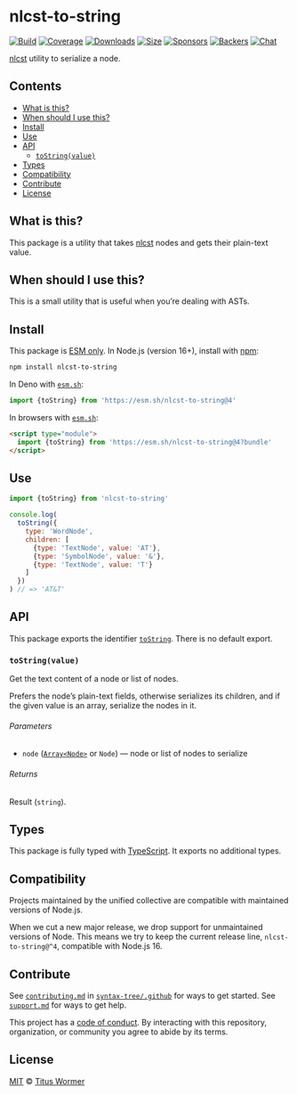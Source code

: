 # nlcst-to-string

[![Build][build-badge]][build]
[![Coverage][coverage-badge]][coverage]
[![Downloads][downloads-badge]][downloads]
[![Size][size-badge]][size]
[![Sponsors][sponsors-badge]][collective]
[![Backers][backers-badge]][collective]
[![Chat][chat-badge]][chat]

[nlcst][] utility to serialize a node.

## Contents

* [What is this?](#what-is-this)
* [When should I use this?](#when-should-i-use-this)
* [Install](#install)
* [Use](#use)
* [API](#api)
  * [`toString(value)`](#tostringvalue)
* [Types](#types)
* [Compatibility](#compatibility)
* [Contribute](#contribute)
* [License](#license)

## What is this?

This package is a utility that takes [nlcst][] nodes and gets their plain-text
value.

## When should I use this?

This is a small utility that is useful when you’re dealing with ASTs.

## Install

This package is [ESM only][esm].
In Node.js (version 16+), install with [npm][]:

```sh
npm install nlcst-to-string
```

In Deno with [`esm.sh`][esmsh]:

```js
import {toString} from 'https://esm.sh/nlcst-to-string@4'
```

In browsers with [`esm.sh`][esmsh]:

```html
<script type="module">
  import {toString} from 'https://esm.sh/nlcst-to-string@4?bundle'
</script>
```

## Use

```js
import {toString} from 'nlcst-to-string'

console.log(
  toString({
    type: 'WordNode',
    children: [
      {type: 'TextNode', value: 'AT'},
      {type: 'SymbolNode', value: '&'},
      {type: 'TextNode', value: 'T'}
    ]
  })
) // => 'AT&T'
```

## API

This package exports the identifier [`toString`][api-to-string].
There is no default export.

### `toString(value)`

Get the text content of a node or list of nodes.

Prefers the node’s plain-text fields, otherwise serializes its children, and
if the given value is an array, serialize the nodes in it.

###### Parameters

* `node` ([`Array<Node>`][node] or `Node`)
  — node or list of nodes to serialize

###### Returns

Result (`string`).

## Types

This package is fully typed with [TypeScript][].
It exports no additional types.

## Compatibility

Projects maintained by the unified collective are compatible with maintained
versions of Node.js.

When we cut a new major release, we drop support for unmaintained versions of
Node.
This means we try to keep the current release line, `nlcst-to-string@^4`,
compatible with Node.js 16.

## Contribute

See [`contributing.md`][contributing] in [`syntax-tree/.github`][health] for
ways to get started.
See [`support.md`][support] for ways to get help.

This project has a [code of conduct][coc].
By interacting with this repository, organization, or community you agree to
abide by its terms.

## License

[MIT][license] © [Titus Wormer][author]

<!-- Definitions -->

[build-badge]: https://github.com/syntax-tree/nlcst-to-string/workflows/main/badge.svg

[build]: https://github.com/syntax-tree/nlcst-to-string/actions

[coverage-badge]: https://img.shields.io/codecov/c/github/syntax-tree/nlcst-to-string.svg

[coverage]: https://codecov.io/github/syntax-tree/nlcst-to-string

[downloads-badge]: https://img.shields.io/npm/dm/nlcst-to-string.svg

[downloads]: https://www.npmjs.com/package/nlcst-to-string

[size-badge]: https://img.shields.io/badge/dynamic/json?label=minzipped%20size&query=$.size.compressedSize&url=https://deno.bundlejs.com/?q=nlcst-to-string

[size]: https://bundlejs.com/?q=nlcst-to-string

[sponsors-badge]: https://opencollective.com/unified/sponsors/badge.svg

[backers-badge]: https://opencollective.com/unified/backers/badge.svg

[collective]: https://opencollective.com/unified

[chat-badge]: https://img.shields.io/badge/chat-discussions-success.svg

[chat]: https://github.com/syntax-tree/unist/discussions

[npm]: https://docs.npmjs.com/cli/install

[esm]: https://gist.github.com/sindresorhus/a39789f98801d908bbc7ff3ecc99d99c

[esmsh]: https://esm.sh

[typescript]: https://www.typescriptlang.org

[license]: license

[author]: https://wooorm.com

[health]: https://github.com/syntax-tree/.github

[contributing]: https://github.com/syntax-tree/.github/blob/main/contributing.md

[support]: https://github.com/syntax-tree/.github/blob/main/support.md

[coc]: https://github.com/syntax-tree/.github/blob/main/code-of-conduct.md

[nlcst]: https://github.com/syntax-tree/nlcst

[node]: https://github.com/syntax-tree/nlcst#nodes

[api-to-string]: #tostringvalue
